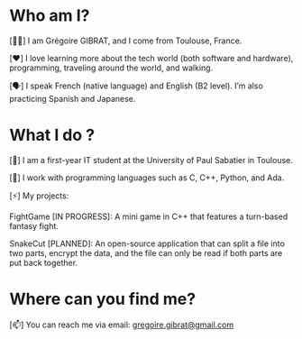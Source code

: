 
# Who am I?

[👋🏻] I am Grégoire GIBRAT, and I come from Toulouse, France.

[❤️] I love learning more about the tech world (both software and hardware), programming, traveling around the world, and walking.

[🗣️] I speak French (native language) and English (B2 level). I’m also practicing Spanish and Japanese.

# What I do ?

[🔭] I am a first-year IT student at the University of Paul Sabatier in Toulouse.

[🌱] I work with programming languages such as C, C++, Python, and Ada.

[⚡] My projects:

FightGame [IN PROGRESS]: A mini game in C++ that features a turn-based fantasy fight.

SnakeCut [PLANNED]: An open-source application that can split a file into two parts, encrypt the data, and the file can only be read if both parts are put back together.

# Where can you find me?

[📫] You can reach me via email: gregoire.gibrat@gmail.com

